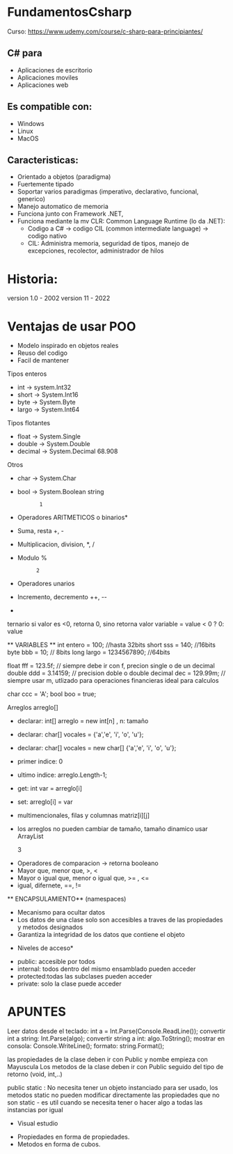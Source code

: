 # FundamentosCsharp

Curso: https://www.udemy.com/course/c-sharp-para-principiantes/


## C# para
- Aplicaciones de escritorio
- Aplicaciones moviles
- Aplicaciones web


## Es compatible con:
- Windows
- Linux
- MacOS

## Caracteristicas:
- Orientado a objetos (paradigma)
- Fuertemente tipado
- Soportar varios paradigmas (imperativo, declarativo, funcional, generico)
- Manejo automatico de memoria
- Funciona junto con Framework .NET,
- Funciona mediante la mv CLR: Common Language Runtime (lo da .NET):
	- Codigo a C# -> codigo CIL (common intermediate language) -> codigo nativo
	- CIL: Administra memoria, seguridad de tipos, manejo de excepciones, recolector, administrador de hilos


# Historia:
version 1.0 - 2002
version 11 - 2022

# Ventajas de usar POO
- Modelo inspirado en objetos reales
- Reuso del codigo
- Facil de mantener





Tipos enteros
* int -> system.Int32
* short -> System.Int16
* byte -> System.Byte
* largo -> System.Int64



Tipos flotantes
* float  -> System.Single
* double -> System.Double
* decimal -> System.Decimal  68.908



Otros
* char -> System.Char
* bool -> System.Boolean
string


             1
* Operadores ARITMETICOS o binarios*
* Suma, resta +, -
* Multiplicacion, division, *, /
* Modulo %


            2
* Operadores unarios
* Incremento, decremento ++, --
* 

ternario
si valor es <0, retorna 0, sino retorna valor
variable = value < 0 ? 0: value


** VARIABLES **
int entero = 100; //hasta 32bits
short sss = 140; //16bits
byte bbb = 10; // 8bits
long largo = 1234567890; //64bits     

float fff = 123.5f; // siempre debe ir con f, precion single o de un decimal
double ddd = 3.14159; // precision doble o double
decimal dec = 129.99m; // siempre usar m, utlizado para operaciones financieras ideal para calculos

char ccc = 'A';
bool boo = true;

Arreglos arreglo[]
- declarar: int[] arreglo = new int[n] , n: tamaño
- declarar: char[] vocales = {'a','e', 'i', 'o', 'u'};
- declarar: char[] vocales = new char[] {'a','e', 'i', 'o', 'u'};
- primer indice: 0
- ultimo indice: arreglo.Length-1;
- get: int var = arreglo[i]
- set: arreglo[i] = var
- multimencionales, filas y columnas matriz[i][j]
- los arreglos no pueden cambiar de tamaño, tamaño dinamico usar  ArrayList 

    3
* Operadores de comparacion -> retorna booleano
* Mayor que, menor que, >, <
* Mayor o igual que, menor o igual que, >= , <=
* igual, difernete, ==, !=
             


** ENCAPSULAMIENTO** (namespaces)
- Mecanismo para ocultar datos
- Los datos de una clase solo son accesibles a traves de las propiedades y metodos designados
- Garantiza la integridad de los datos que contiene el objeto

* Niveles de acceso*
- public: accesible por todos
- internal: todos dentro del mismo ensamblado pueden acceder
- protected:todas las subclases pueden acceder
- private: solo la clase puede acceder


# APUNTES

Leer datos desde el teclado: int a = Int.Parse(Console.ReadLine());
convertir int a string: Int.Parse(algo);
convertir string a int: algo.ToString();
mostrar en consola: Console.WriteLine();
formato: string.Format();



las propiedades de la clase deben ir con Public y nombe empieza con Mayuscula
Los metodos de la clase deben ir con Public seguido del tipo de retorno (void, int,..)

public static : No necesita tener un objeto instanciado para ser usado, los metodos static no pueden modificar directamente las propiedades que no son static
				- es util cuando se necesita tener o hacer algo a todas las instancias por igual

* Visual estudio
- Propiedades en forma de propiedades.
- Metodos en forma de cubos.
